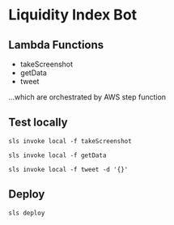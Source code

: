 # Liquidity Index Bot

## Lambda Functions 
- takeScreenshot
- getData
- tweet

...which are orchestrated by AWS step function

## Test locally
```shell
sls invoke local -f takeScreenshot
```
```shell
sls invoke local -f getData 
```
```shell
sls invoke local -f tweet -d '{}'
```

## Deploy
```shell
sls deploy
```